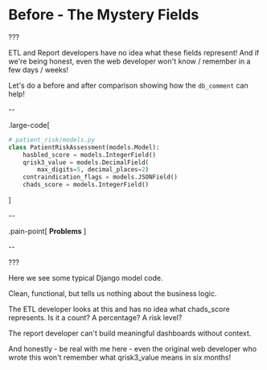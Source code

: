 # Before - The Mystery Fields

???

ETL and Report developers have no idea what these fields represent! And if we're being honest, even the web developer won't know / remember in a few days / weeks!

Let's do a before and after comparison showing how the `db_comment` can help!

--

.large-code[

```python
# patient_risk/models.py
class PatientRiskAssessment(models.Model):
    hasbled_score = models.IntegerField()
    qrisk3_value = models.DecimalField(
        max_digits=5, decimal_places=2)
    contraindication_flags = models.JSONField()
    chads_score = models.IntegerField()
```

]

--

.pain-point[
**Problems**
]

--

???

Here we see some typical Django model code.

Clean, functional, but tells us nothing about the business logic.

The ETL developer looks at this and has no idea what chads_score represents. Is it a count? A percentage? A risk level?

The report developer can't build meaningful dashboards without context.

And honestly - be real with me here - even the original web developer who wrote this won't remember what qrisk3_value means in six months!
